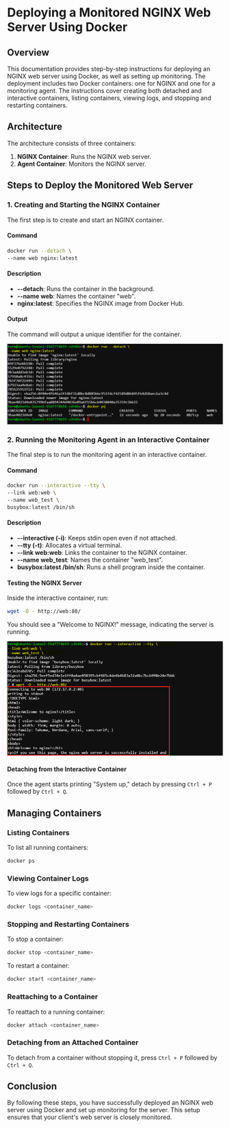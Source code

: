 # Deploying a Monitored NGINX Web Server Using Docker

## Overview

This documentation provides step-by-step instructions for deploying an NGINX web server using Docker, as well as setting up monitoring. The deployment includes two Docker containers: one for NGINX and one for a monitoring agent. The instructions cover creating both detached and interactive containers, listing containers, viewing logs, and stopping and restarting containers.

## Architecture

The architecture consists of three containers:
1. **NGINX Container**: Runs the NGINX web server.
2. **Agent Container**: Monitors the NGINX server.

## Steps to Deploy the Monitored Web Server

### 1. Creating and Starting the NGINX Container

The first step is to create and start an NGINX container.

#### Command
```sh
docker run --detach \
--name web nginx:latest
```

#### Description
- **--detach**: Runs the container in the background.
- **--name web**: Names the container "web".
- **nginx:latest**: Specifies the NGINX image from Docker Hub.

#### Output
The command will output a unique identifier for the container.

![alt text](./images/nginx-image.PNG)
 

### 2. Running the Monitoring Agent in an Interactive Container

The final step is to run the monitoring agent in an interactive container.

#### Command
```sh
docker run --interactive --tty \
--link web:web \
--name web_test \
busybox:latest /bin/sh
```

#### Description
- **--interactive (-i)**: Keeps stdin open even if not attached.
- **--tty (-t)**: Allocates a virtual terminal.
- **--link web:web**: Links the container to the NGINX container.
- **--name web_test**: Names the container "web_test".
- **busybox:latest /bin/sh**: Runs a shell program inside the container.

#### Testing the NGINX Server
Inside the interactive container, run:
```sh
wget -O - http://web:80/
```
You should see a "Welcome to NGINX!" message, indicating the server is running.

![alt text](./images/nginx-02.png)


#### Detaching from the Interactive Container
Once the agent starts printing "System up," detach by pressing `Ctrl + P` followed by `Ctrl + Q`.

## Managing Containers

### Listing Containers
To list all running containers:
```sh
docker ps
```

### Viewing Container Logs
To view logs for a specific container:
```sh
docker logs <container_name>
```

### Stopping and Restarting Containers
To stop a container:
```sh
docker stop <container_name>
```

To restart a container:
```sh
docker start <container_name>
```

### Reattaching to a Container
To reattach to a running container:
```sh
docker attach <container_name>
```

### Detaching from an Attached Container
To detach from a container without stopping it, press `Ctrl + P` followed by `Ctrl + Q`.

## Conclusion

By following these steps, you have successfully deployed an NGINX web server using Docker and set up monitoring for the server. This setup ensures that your client's web server is closely monitored.